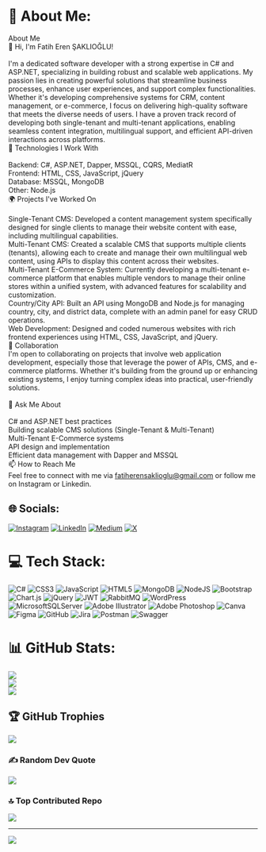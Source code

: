 # 💫 About Me:
About Me<br>👋 Hi, I'm Fatih Eren ŞAKLIOĞLU!<br><br>I'm a dedicated software developer with a strong expertise in C# and ASP.NET, specializing in building robust and scalable web applications. My passion lies in creating powerful solutions that streamline business processes, enhance user experiences, and support complex functionalities. Whether it's developing comprehensive systems for CRM, content management, or e-commerce, I focus on delivering high-quality software that meets the diverse needs of users. I have a proven track record of developing both single-tenant and multi-tenant applications, enabling seamless content integration, multilingual support, and efficient API-driven interactions across platforms.<br>🔧 Technologies I Work With<br><br>Backend: C#, ASP.NET, Dapper, MSSQL, CQRS, MediatR<br>Frontend: HTML, CSS, JavaScript, jQuery<br>Database: MSSQL, MongoDB<br>Other: Node.js<br>🌍 Projects I've Worked On<br><br>Single-Tenant CMS: Developed a content management system specifically designed for single clients to manage their website content with ease, including multilingual capabilities.<br>Multi-Tenant CMS: Created a scalable CMS that supports multiple clients (tenants), allowing each to create and manage their own multilingual web content, using APIs to display this content across their websites.<br>Multi-Tenant E-Commerce System: Currently developing a multi-tenant e-commerce platform that enables multiple vendors to manage their online stores within a unified system, with advanced features for scalability and customization.<br>Country/City API: Built an API using MongoDB and Node.js for managing country, city, and district data, complete with an admin panel for easy CRUD operations.<br>Web Development: Designed and coded numerous websites with rich frontend experiences using HTML, CSS, JavaScript, and jQuery.<br>💼 Collaboration<br>I'm open to collaborating on projects that involve web application development, especially those that leverage the power of APIs, CMS, and e-commerce platforms. Whether it's building from the ground up or enhancing existing systems, I enjoy turning complex ideas into practical, user-friendly solutions.<br><br>💬 Ask Me About<br><br>C# and ASP.NET best practices<br>Building scalable CMS solutions (Single-Tenant & Multi-Tenant)<br>Multi-Tenant E-Commerce systems<br>API design and implementation<br>Efficient data management with Dapper and MSSQL<br>📫 How to Reach Me<br>Feel free to connect with me via fatiherensaklioglu@gmail.com or follow me on Instagram or Linkedin.


## 🌐 Socials:
[![Instagram](https://img.shields.io/badge/Instagram-%23E4405F.svg?logo=Instagram&logoColor=white)](https://instagram.com/@fth.eren) [![LinkedIn](https://img.shields.io/badge/LinkedIn-%230077B5.svg?logo=linkedin&logoColor=white)](https://linkedin.com/in/fatiherensaklioglu/) [![Medium](https://img.shields.io/badge/Medium-12100E?logo=medium&logoColor=white)](https://medium.com/@fatiherensaklioglu) [![X](https://img.shields.io/badge/X-black.svg?logo=X&logoColor=white)](https://x.com/@fatiherrenn) 

# 💻 Tech Stack:
![C#](https://img.shields.io/badge/c%23-%23239120.svg?style=for-the-badge&logo=csharp&logoColor=white) ![CSS3](https://img.shields.io/badge/css3-%231572B6.svg?style=for-the-badge&logo=css3&logoColor=white) ![JavaScript](https://img.shields.io/badge/javascript-%23323330.svg?style=for-the-badge&logo=javascript&logoColor=%23F7DF1E) ![HTML5](https://img.shields.io/badge/html5-%23E34F26.svg?style=for-the-badge&logo=html5&logoColor=white) ![MongoDB](https://img.shields.io/badge/MongoDB-%234ea94b.svg?style=for-the-badge&logo=mongodb&logoColor=white) ![NodeJS](https://img.shields.io/badge/node.js-6DA55F?style=for-the-badge&logo=node.js&logoColor=white) ![Bootstrap](https://img.shields.io/badge/bootstrap-%238511FA.svg?style=for-the-badge&logo=bootstrap&logoColor=white) ![Chart.js](https://img.shields.io/badge/chart.js-F5788D.svg?style=for-the-badge&logo=chart.js&logoColor=white) ![jQuery](https://img.shields.io/badge/jquery-%230769AD.svg?style=for-the-badge&logo=jquery&logoColor=white) ![JWT](https://img.shields.io/badge/JWT-black?style=for-the-badge&logo=JSON%20web%20tokens) ![RabbitMQ](https://img.shields.io/badge/rabbitmq-FF6600?style=for-the-badge&logo=rabbitmq&logoColor=white) ![WordPress](https://img.shields.io/badge/WordPress-%23117AC9.svg?style=for-the-badge&logo=WordPress&logoColor=white) ![MicrosoftSQLServer](https://img.shields.io/badge/Microsoft%20SQL%20Server-CC2927?style=for-the-badge&logo=microsoft%20sql%20server&logoColor=white) ![Adobe Illustrator](https://img.shields.io/badge/adobe%20illustrator-%23FF9A00.svg?style=for-the-badge&logo=adobe%20illustrator&logoColor=white) ![Adobe Photoshop](https://img.shields.io/badge/adobe%20photoshop-%2331A8FF.svg?style=for-the-badge&logo=adobe%20photoshop&logoColor=white) ![Canva](https://img.shields.io/badge/Canva-%2300C4CC.svg?style=for-the-badge&logo=Canva&logoColor=white) ![Figma](https://img.shields.io/badge/figma-%23F24E1E.svg?style=for-the-badge&logo=figma&logoColor=white) ![GitHub](https://img.shields.io/badge/github-%23121011.svg?style=for-the-badge&logo=github&logoColor=white) ![Jira](https://img.shields.io/badge/jira-%230A0FFF.svg?style=for-the-badge&logo=jira&logoColor=white) ![Postman](https://img.shields.io/badge/Postman-FF6C37?style=for-the-badge&logo=postman&logoColor=white) ![Swagger](https://img.shields.io/badge/-Swagger-%23Clojure?style=for-the-badge&logo=swagger&logoColor=white)
# 📊 GitHub Stats:
![](https://github-readme-stats.vercel.app/api?username=fatiherensaklioglu&theme=flag-india&hide_border=false&include_all_commits=true&count_private=true)<br/>
![](https://github-readme-streak-stats.herokuapp.com/?user=fatiherensaklioglu&theme=flag-india&hide_border=false)<br/>
![](https://github-readme-stats.vercel.app/api/top-langs/?username=fatiherensaklioglu&theme=flag-india&hide_border=false&include_all_commits=true&count_private=true&layout=compact)

## 🏆 GitHub Trophies
![](https://github-profile-trophy.vercel.app/?username=fatiherensaklioglu&theme=flag-india&no-frame=false&no-bg=false&margin-w=4)

### ✍️ Random Dev Quote
![](https://quotes-github-readme.vercel.app/api?type=vetical&theme=dark)

### 🔝 Top Contributed Repo
![](https://github-contributor-stats.vercel.app/api?username=fatiherensaklioglu&limit=5&theme=flag-india&combine_all_yearly_contributions=true)

---
[![](https://visitcount.itsvg.in/api?id=fatiherensaklioglu&icon=5&color=12)](https://visitcount.itsvg.in)

<!-- Proudly created with GPRM ( https://gprm.itsvg.in ) -->
